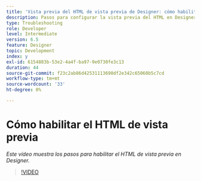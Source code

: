 ```yaml
---
title: 'Vista previa del HTML de vista previa de Designer: cómo habilitar el HTML de vista previa'
description: Pasos para configurar la vista previa del HTML en Designer
type: Troubleshooting
role: Developer
level: Intermediate
version: 6.5
feature: Designer
topic: Development
index: y
exl-id: 6154883b-53e2-4a4f-ba97-9e0730fe3c13
duration: 44
source-git-commit: f23c2ab86d42531113690df2e342c65060b5c7cd
workflow-type: tm+mt
source-wordcount: '33'
ht-degree: 0%

---
```



# Cómo habilitar el HTML de vista previa

*Este vídeo muestra los pasos para habilitar el HTML de vista previa en Designer.*

>[!VIDEO](https://video.tv.adobe.com/v/335498?quality=12&learn=on)
